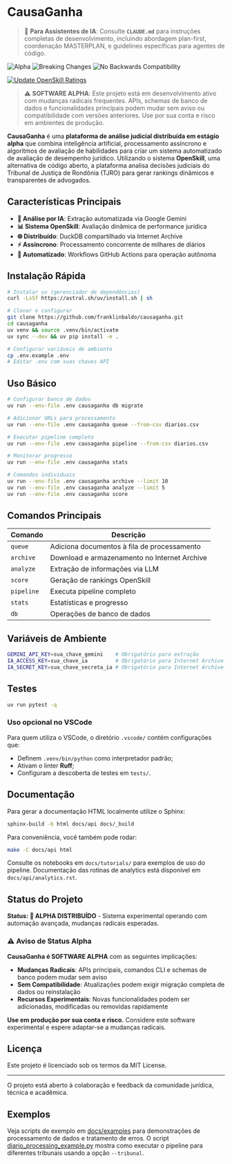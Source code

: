 # CausaGanha

> 🤖 **Para Assistentes de IA**: Consulte **`CLAUDE.md`** para instruções completas de desenvolvimento, incluindo abordagem plan-first, coordenação MASTERPLAN, e guidelines específicas para agentes de código.

![Alpha](https://img.shields.io/badge/status-alpha-orange?style=for-the-badge)
![Breaking Changes](https://img.shields.io/badge/breaking_changes-expected-red?style=for-the-badge)
![No Backwards Compatibility](https://img.shields.io/badge/backwards_compatibility-none-critical?style=for-the-badge)

[![Update OpenSkill Ratings](https://img.shields.io/github/actions/workflow/status/franklinbaldo/causa_ganha/03_update.yml?label=update-openskill)](https://github.com/franklinbaldo/causa_ganha/actions/workflows/03_update.yml)

> ⚠️ **SOFTWARE ALPHA**: Este projeto está em desenvolvimento ativo com mudanças radicais frequentes. APIs, schemas de banco de dados e funcionalidades principais podem mudar sem aviso ou compatibilidade com versões anteriores. Use por sua conta e risco em ambientes de produção.

**CausaGanha** é uma **plataforma de análise judicial distribuída em estágio alpha** que combina inteligência artificial, processamento assíncrono e algoritmos de avaliação de habilidades para criar um sistema automatizado de avaliação de desempenho jurídico. Utilizando o sistema **OpenSkill**, uma alternativa de código aberto, a plataforma analisa decisões judiciais do Tribunal de Justiça de Rondônia (TJRO) para gerar rankings dinâmicos e transparentes de advogados.

## Características Principais

- **🤖 Análise por IA**: Extração automatizada via Google Gemini
- **📊 Sistema OpenSkill**: Avaliação dinâmica de performance jurídica
- **🌐 Distribuído**: DuckDB compartilhado via Internet Archive
- **⚡ Assíncrono**: Processamento concorrente de milhares de diários
- **🔄 Automatizado**: Workflows GitHub Actions para operação autônoma

## Instalação Rápida

```bash
# Instalar uv (gerenciador de dependências)
curl -LsSf https://astral.sh/uv/install.sh | sh

# Clonar e configurar
git clone https://github.com/franklinbaldo/causaganha.git
cd causaganha
uv venv && source .venv/bin/activate
uv sync --dev && uv pip install -e .

# Configurar variáveis de ambiente
cp .env.example .env
# Editar .env com suas chaves API
```

## Uso Básico

```bash
# Configurar banco de dados
uv run --env-file .env causaganha db migrate

# Adicionar URLs para processamento
uv run --env-file .env causaganha queue --from-csv diarios.csv

# Executar pipeline completo
uv run --env-file .env causaganha pipeline --from-csv diarios.csv

# Monitorar progresso
uv run --env-file .env causaganha stats

# Comandos individuais
uv run --env-file .env causaganha archive --limit 10
uv run --env-file .env causaganha analyze --limit 5
uv run --env-file .env causaganha score
```

## Comandos Principais

| Comando | Descrição |
|---------|-----------|
| `queue` | Adiciona documentos à fila de processamento |
| `archive` | Download e armazenamento no Internet Archive |
| `analyze` | Extração de informações via LLM |
| `score` | Geração de rankings OpenSkill |
| `pipeline` | Executa pipeline completo |
| `stats` | Estatísticas e progresso |
| `db` | Operações de banco de dados |

## Variáveis de Ambiente

```bash
GEMINI_API_KEY=sua_chave_gemini    # Obrigatório para extração
IA_ACCESS_KEY=sua_chave_ia         # Obrigatório para Internet Archive
IA_SECRET_KEY=sua_chave_secreta_ia # Obrigatório para Internet Archive
```

## Testes

```bash
uv run pytest -q
```

### Uso opcional no VSCode

Para quem utiliza o VSCode, o diretório `.vscode/` contém configurações que:

- Definem `.venv/bin/python` como interpretador padrão;
- Ativam o linter **Ruff**;
- Configuram a descoberta de testes em `tests/`.

## Documentação

Para gerar a documentação HTML localmente utilize o Sphinx:

```bash
sphinx-build -b html docs/api docs/_build
```

Para conveniência, você também pode rodar:

```bash
make -C docs/api html
```

Consulte os notebooks em `docs/tutorials/` para exemplos de uso do pipeline.
Documentação das rotinas de analytics está disponível em `docs/api/analytics.rst`.

## Status do Projeto

**Status: 🔶 ALPHA DISTRIBUÍDO** - Sistema experimental operando com automação avançada, mudanças radicais esperadas.

### ⚠️ Aviso de Status Alpha

**CausaGanha é SOFTWARE ALPHA** com as seguintes implicações:

- **Mudanças Radicais**: APIs principais, comandos CLI e schemas de banco podem mudar sem aviso
- **Sem Compatibilidade**: Atualizações podem exigir migração completa de dados ou reinstalação
- **Recursos Experimentais**: Novas funcionalidades podem ser adicionadas, modificadas ou removidas rapidamente

**Use em produção por sua conta e risco.** Considere este software experimental e espere adaptar-se a mudanças radicais.

## Licença

Este projeto é licenciado sob os termos da MIT License.

---

O projeto está aberto à colaboração e feedback da comunidade jurídica, técnica e acadêmica.

## Exemplos

Veja scripts de exemplo em [docs/examples](docs/examples) para demonstrações de processamento de dados e tratamento de erros.
O script [diario_processing_example.py](docs/examples/diario_processing_example.py) mostra como executar o pipeline para diferentes tribunais usando a opção `--tribunal`.
